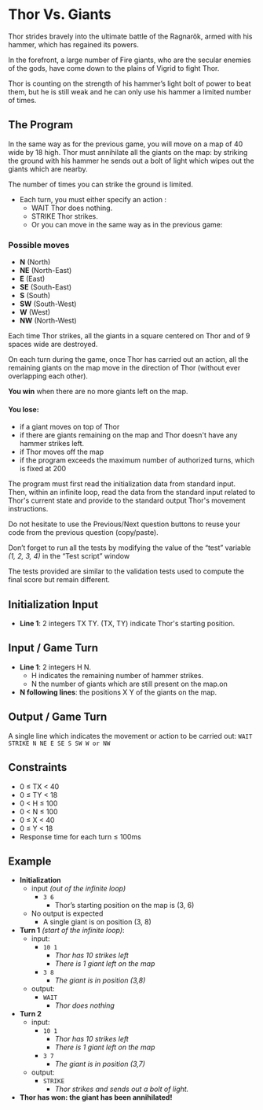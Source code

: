 # Thor Vs. Giants

Thor strides bravely into the ultimate battle of the Ragnarök, armed with his hammer, which has regained its powers.

In the forefront, a large number of Fire giants, who are the secular enemies of the gods, have come down to the plains of Vigrid to fight Thor.

Thor is counting on the strength of his hammer’s light bolt of power to beat them, but he is still weak and he can only use his hammer a limited number of times.

## The Program

In the same way as for the previous game, you will move on a map of 40 wide by 18 high. Thor must annihilate all the giants on the map: by striking the ground with his hammer he sends out a bolt of light which wipes out the giants which are nearby.

The number of times you can strike the ground is limited.

* Each turn, you must either specify an action :
    * WAIT Thor does nothing.
    * STRIKE Thor strikes.
    * Or you can move in the same way as in the previous game:

### Possible moves

* **N** (North)
* **NE** (North-East)
* **E** (East)
* **SE** (South-East)
* **S** (South)
* **SW** (South-West)
* **W** (West)
* **NW** (North-West)

Each time Thor strikes, all the giants in a square centered on Thor and of 9 spaces wide are destroyed.

On each turn during the game, once Thor has carried out an action, all the remaining giants on the map move in the direction of Thor (without ever overlapping each other).

**You win** when there are no more giants left on the map.

#### You lose:
* if a giant moves on top of Thor
* if there are giants remaining on the map and Thor doesn't have any hammer strikes left.
* if Thor moves off the map
* if the program exceeds the maximum number of authorized turns, which is fixed at 200

The program must first read the initialization data from standard input. Then, within an infinite loop, read the data from the standard input related to Thor's current state and provide to the standard output Thor's movement instructions.

Do not hesitate to use the Previous/Next question buttons to reuse your code from the previous question (copy/paste).

Don’t forget to run all the tests by modifying the value of the “test” variable _(1, 2, 3, 4)_ in the “Test script” window

The tests provided are similar to the validation tests used to compute the final score but remain different.

## Initialization Input

* **Line 1**: 2 integers TX TY. (TX, TY) indicate Thor's starting position.

## Input / Game Turn

* **Line 1**: 2 integers H N.
    * H indicates the remaining number of hammer strikes.
    * N the number of giants which are still present on the map.on
* **N following lines**: the positions X Y of the giants on the map.

## Output / Game Turn

A single line which indicates the movement or action to be carried out: ``WAIT STRIKE N NE E SE S SW W or NW``
 
## Constraints

* 0 ≤ TX < 40
* 0 ≤ TY < 18
* 0 < H ≤ 100
* 0 < N ≤ 100
* 0 ≤ X < 40
* 0 ≤ Y < 18
* Response time for each turn ≤ 100ms

## Example

* **Initialization**
    * input _(out of the infinite loop)_
        * ``3 6``
            * Thor’s starting position on the map is (3, 6)
    * No output is expected
        * A single giant is on position (3, 8)
* **Turn 1** _(start of the infinite loop)_:
    * input:
        * ``10 1``
            * _Thor has 10 strikes left_
            * _There is 1 giant left on the map_
        * ``3 8``
            * _The giant is in position (3,8)_
    * output:
        * ``WAIT``
            * _Thor does nothing_
* **Turn 2**
    * input:
        * ``10 1``
            * _Thor has 10 strikes left_
            * _There is 1 giant left on the map_
        * ``3 7``
            * _The giant is in position (3,7)_
    * output:
        * ``STRIKE``
            * _Thor strikes and sends out a bolt of light._
* **Thor has won: the giant has been annihilated!**